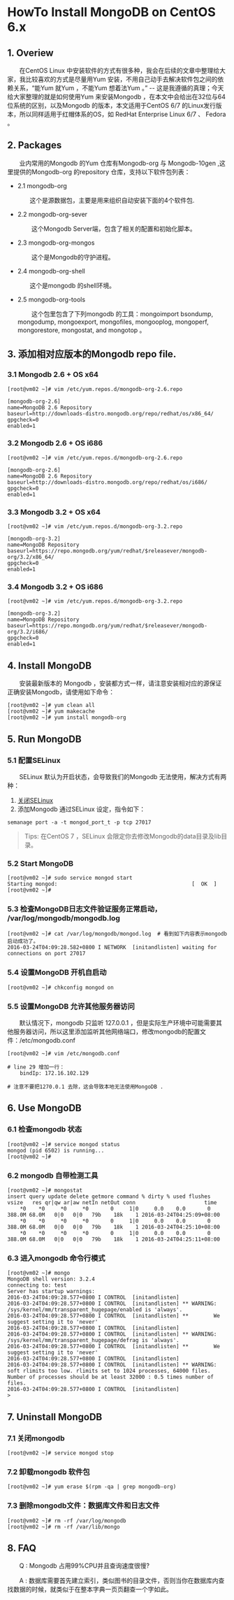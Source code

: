 # HowTo Install MongoDB  on CentOS 6.x



## 1. Overiew

&nbsp;&nbsp;&nbsp;&nbsp;&nbsp;&nbsp;&nbsp;在CentOS Linux 中安装软件的方式有很多种，我会在后续的文章中整理给大家，我比较喜欢的方式是尽量用Yum 安装，不用自己动手去解决软件包之间的依赖关系，“能Yum 就Yum ，不能Yum 想着法Yum 。”  -- 这是我遵循的真理；今天给大家整理的就是如何使用Yum 来安装Mongodb ，在本文中会给出在32位与64位系统的区别，以及Mongodb 的版本，本文适用于CentOS 6/7 的Linux发行版本，所以同样适用于红帽体系的OS，如 RedHat Enterprise Linux 6/7 、 Fedora 。

## 2. Packages

&nbsp;&nbsp;&nbsp;&nbsp;&nbsp;&nbsp;&nbsp;业内常用的Mongodb 的Yum 仓库有Mongodb-org 与 Mongodb-10gen ,这里提供的Mongodb-org 的repository 仓库，支持以下软件包列表：

* 2.1 mongodb-org

    &nbsp;&nbsp;&nbsp;&nbsp;&nbsp;&nbsp;&nbsp;这个是源数据包，主要是用来组织自动安装下面的4个软件包.

* 2.2 mongodb-org-sever

   &nbsp;&nbsp;&nbsp;&nbsp;&nbsp;&nbsp;&nbsp; 这个Mongodb Server端，包含了相关的配置和初始化脚本。

* 2.3 mongodb-org-mongos

   &nbsp;&nbsp;&nbsp;&nbsp;&nbsp;&nbsp;&nbsp; 这个是Mongodb的守护进程。

* 2.4 mongodb-org-shell

    &nbsp;&nbsp;&nbsp;&nbsp;&nbsp;&nbsp;&nbsp;这个是mongodb 的shell环境。

* 2.5 mongodb-org-tools

   &nbsp;&nbsp;&nbsp;&nbsp;&nbsp;&nbsp;&nbsp; 这个包里包含了下列mongodb 的工具：mongoimport bsondump, mongodump, mongoexport, mongofiles, mongooplog, mongoperf, mongorestore, mongostat, and mongotop 。


## 3. 添加相对应版本的Mongodb repo file.

### 3.1 Mongodb 2.6 + OS x64

```
[root@vm02 ~]# vim /etc/yum.repos.d/mongodb-org-2.6.repo

[mongodb-org-2.6]
name=MongoDB 2.6 Repository
baseurl=http://downloads-distro.mongodb.org/repo/redhat/os/x86_64/
gpgcheck=0
enabled=1

```

### 3.2 Mongodb 2.6 + OS i686

```
[root@vm02 ~]# vim /etc/yum.repos.d/mongodb-org-2.6.repo

[mongodb-org-2.6]
name=MongoDB 2.6 Repository
baseurl=http://downloads-distro.mongodb.org/repo/redhat/os/i686/
gpgcheck=0
enabled=1

```

### 3.3 Mongodb 3.2  + OS x64

```
[root@vm02 ~]# vim /etc/yum.repos.d/mongodb-org-3.2.repo

[mongodb-org-3.2]
name=MongoDB Repository
baseurl=https://repo.mongodb.org/yum/redhat/$releasever/mongodb-org/3.2/x86_64/
gpgcheck=0
enabled=1

```

### 3.4 Mongodb 3.2  + OS i686

```
[root@vm02 ~]# vim /etc/yum.repos.d/mongodb-org-3.2.repo

[mongodb-org-3.2]
name=MongoDB Repository
baseurl=https://repo.mongodb.org/yum/redhat/$releasever/mongodb-org/3.2/i686/
gpgcheck=0
enabled=1

```

## 4. Install MongoDB

&nbsp;&nbsp;&nbsp;&nbsp;&nbsp;&nbsp;&nbsp;安装最新版本的 Mongodb ，安装都方式一样，请注意安装相对应的源保证正确安装Mongodb，请使用如下命令：

```
[root@vm02 ~]# yum clean all
[root@vm02 ~]# yum makecache
[root@vm02 ~]# yum install mongodb-org

```

## 5. Run MongoDB

### 5.1 配置SELinux

&nbsp;&nbsp;&nbsp;&nbsp;&nbsp;&nbsp;&nbsp;SELinux 默认为开启状态，会导致我们的Mongodb 无法使用，解决方式有两种：

1. [关闭SELinux](http://blog.ultraera.org/centos6-x-base-settings/)
2. 添加Mongodb 通过SELinux 设定，指令如下：

```
semanage port -a -t mongod_port_t -p tcp 27017

```
> Tips: 在CentOS 7 ，SELinux 会限定你去修改Mongodb的data目录及lib目录。


### 5.2 Start MongoDB

```
[root@vm02 ~]# sudo service mongod start
Starting mongod:                                           [  OK  ]
[root@vm02 ~]#

```
### 5.3 检查MongoDB日志文件验证服务正常启动， /var/log/mongodb/mongodb.log

```
[root@vm02 ~]# cat /var/log/mongodb/mongod.log  # 看到如下内容表示mongodb启动成功了。
2016-03-24T04:09:28.582+0800 I NETWORK  [initandlisten] waiting for connections on port 27017

```

### 5.4 设置MongoDB 开机自启动

```
[root@vm02 ~]# chkconfig mongod on

```

### 5.5 设置MongoDB 允许其他服务器访问

&nbsp;&nbsp;&nbsp;&nbsp;&nbsp;&nbsp;&nbsp;默认情况下，mongodb 只监听 127.0.0.1 ，但是实际生产环境中可能需要其他服务器访问，所以这里添加监听其他网络端口，修改mongodb的配置文件：/etc/mongodb.conf

```
[root@vm02 ~]# vim /etc/mongodb.conf

# line 29 增加一行：
    bindIp: 172.16.102.129

# 注意不要把1270.0.1 去除，这会导致本地无法使用MongoDB .

```

## 6. Use MongoDB

### 6.1 检查mongodb 状态

```
[root@vm02 ~]# service mongod status
mongod (pid 6502) is running...
[root@vm02 ~]#

```

### 6.2 mongodb 自带检测工具

```
[root@vm02 ~]# mongostat
insert query update delete getmore command % dirty % used flushes  vsize   res qr|qw ar|aw netIn netOut conn                      time
    *0    *0     *0     *0       0     1|0     0.0    0.0       0 388.0M 68.0M   0|0   0|0   79b    18k    1 2016-03-24T04:25:09+08:00
    *0    *0     *0     *0       0     1|0     0.0    0.0       0 388.0M 68.0M   0|0   0|0   79b    18k    1 2016-03-24T04:25:10+08:00
    *0    *0     *0     *0       0     1|0     0.0    0.0       0 388.0M 68.0M   0|0   0|0   79b    18k    1 2016-03-24T04:25:11+08:00

```

### 6.3 进入mongodb 命令行模式

```
[root@vm02 ~]# mongo
MongoDB shell version: 3.2.4
connecting to: test
Server has startup warnings:
2016-03-24T04:09:28.577+0800 I CONTROL  [initandlisten]
2016-03-24T04:09:28.577+0800 I CONTROL  [initandlisten] ** WARNING: /sys/kernel/mm/transparent_hugepage/enabled is 'always'.
2016-03-24T04:09:28.577+0800 I CONTROL  [initandlisten] **        We suggest setting it to 'never'
2016-03-24T04:09:28.577+0800 I CONTROL  [initandlisten]
2016-03-24T04:09:28.577+0800 I CONTROL  [initandlisten] ** WARNING: /sys/kernel/mm/transparent_hugepage/defrag is 'always'.
2016-03-24T04:09:28.577+0800 I CONTROL  [initandlisten] **        We suggest setting it to 'never'
2016-03-24T04:09:28.577+0800 I CONTROL  [initandlisten]
2016-03-24T04:09:28.577+0800 I CONTROL  [initandlisten] ** WARNING: soft rlimits too low. rlimits set to 1024 processes, 64000 files. Number of processes should be at least 32000 : 0.5 times number of files.
2016-03-24T04:09:28.577+0800 I CONTROL  [initandlisten]
>

```

## 7. Uninstall MongoDB

### 7.1 关闭mongodb

```
[root@vm02 ~]# service mongod stop

```

### 7.2 卸载mongodb 软件包

```
[root@vm02 ~]# yum erase $(rpm -qa | grep mongodb-org)

```

### 7.3 删除mongodb文件：数据库文件和日志文件

```
[root@vm02 ~]# rm -rf /var/log/mongodb
[root@vm02 ~]# rm -rf /var/lib/mongo

```


## 8. FAQ

&nbsp;&nbsp;&nbsp;&nbsp;&nbsp;&nbsp;&nbsp;Q : Mongodb 占用99%CPU并且查询速度很慢?

&nbsp;&nbsp;&nbsp;&nbsp;&nbsp;&nbsp;&nbsp;A : 数据库需要首先建立索引，类似图书的目录文件，否则当你在数据库内查找数据的时候，就类似于在整本字典一页页翻查一个字如此。














